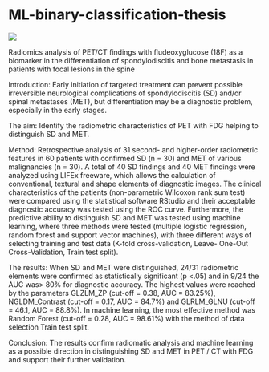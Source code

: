 # ML-binary-classification-thesis

![](https://api.visitorbadge.io/api/VisitorHit?user=natasabrisudova&repo=ML-binary-classification-thesis&countColor=%237B1E7A)

Radiomics analysis of PET/CT findings with fludeoxyglucose (18F) as a biomarker in the differentiation of spondylodiscitis and bone metastasis in patients with focal lesions in the spine

Introduction:
Early initiation of targeted treatment can prevent possible irreversible neurological complications of spondylodiscitis (SD) and/or spinal metastases (MET), but differentiation may be a diagnostic problem, especially in the early stages.

The aim:
Identify the radiometric characteristics of PET with FDG helping to distinguish SD and MET.

Method:
Retrospective analysis of 31 second- and higher-order radiometric features in 60 patients with confirmed SD (n = 30) and MET of various malignancies (n = 30). A total of 40 SD findings and 40 MET findings were analyzed using LIFEx freeware, which allows the calculation of conventional, textural and shape elements of diagnostic images.
The clinical characteristics of the patients (non-parametric Wilcoxon rank sum test) were compared using the statistical software RStudio and their acceptable diagnostic accuracy was tested using the ROC curve. Furthermore, the predictive ability to distinguish SD and MET was tested using machine learning, where three methods were tested (multiple logistic regression, random forest and support vector machines), with three different ways of selecting training and test data (K-fold cross-validation, Leave- One-Out Cross-Validation, Train test split).

The results:
When SD and MET were distinguished, 24/31 radiometric elements were confirmed as statistically significant (p <.05) and in 9/24 the AUC was> 80% for diagnostic accuracy. The highest values were reached by the parameters GLZLM_ZP (cut-off = 0.38, AUC = 83.25%), NGLDM_Contrast (cut-off = 0.17, AUC = 84.7%) and GLRLM_GLNU (cut-off = 46.1, AUC = 88.8%). In machine learning, the most effective method was Random Forest (cut-off = 0.28, AUC = 98.61%) with the method of data selection Train test split.

Conclusion:
The results confirm radiomatic analysis and machine learning as a possible direction in distinguishing SD and MET in PET / CT with FDG and support their further validation. 
